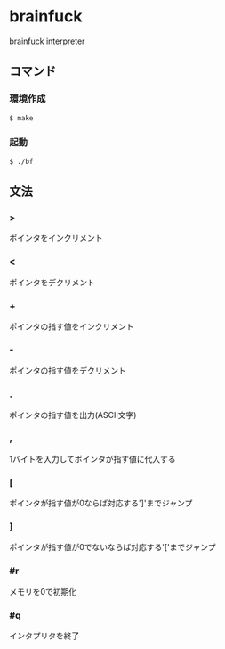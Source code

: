 # brainfuck
brainfuck interpreter

## コマンド
### 環境作成
```bash
$ make
```

### 起動
```bash
$ ./bf
```

## 文法
### >
ポインタをインクリメント

### <
ポインタをデクリメント

### +
ポインタの指す値をインクリメント

### -
ポインタの指す値をデクリメント

### .
ポインタの指す値を出力(ASCII文字)

### ,
1バイトを入力してポインタが指す値に代入する

### [
ポインタが指す値が0ならば対応する']'までジャンプ

### ]
ポインタが指す値が0でないならば対応する'['までジャンプ

### #r
メモリを0で初期化

### #q
インタプリタを終了
